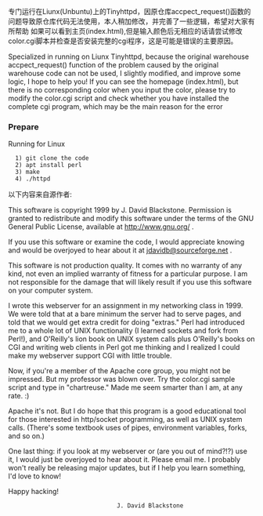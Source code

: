 

专门运行在Liunx(Unbuntu)上的Tinyhttpd，因原仓库accpect_request()函数的问题导致原仓库代码无法使用，本人稍加修改，并完善了一些逻辑，希望对大家有所帮助
如果可以看到主页(index.html),但是输入颜色后无相应的话请尝试修改color.cgi脚本并检查是否安装完整的cgi程序，这是可能是错误的主要原因。

Specialized in running on Liunx Tinyhttpd, because the original warehouse accpect_request() function of the problem caused by the original warehouse code can not be used, I slightly modified, and improve some logic, I hope to help you!
If you can see the homepage (index.html), but there is no corresponding color when you input the color, please try to modify the color.cgi script and check whether you have installed the complete cgi program, which may be the main reason for the error

### Prepare 
Running for Linux
```
  1) git clone the code 
  2) apt install perl 
  3) make 
  4) ./httpd
```


以下内容来自源作者:

  This software is copyright 1999 by J. David Blackstone.  Permission
is granted to redistribute and modify this software under the terms of
the GNU General Public License, available at http://www.gnu.org/ .

  If you use this software or examine the code, I would appreciate
knowing and would be overjoyed to hear about it at
jdavidb@sourceforge.net .

  This software is not production quality.  It comes with no warranty
of any kind, not even an implied warranty of fitness for a particular
purpose.  I am not responsible for the damage that will likely result
if you use this software on your computer system.

  I wrote this webserver for an assignment in my networking class in
1999.  We were told that at a bare minimum the server had to serve
pages, and told that we would get extra credit for doing "extras."
Perl had introduced me to a whole lot of UNIX functionality (I learned
sockets and fork from Perl!), and O'Reilly's lion book on UNIX system
calls plus O'Reilly's books on CGI and writing web clients in Perl got
me thinking and I realized I could make my webserver support CGI with
little trouble.

  Now, if you're a member of the Apache core group, you might not be
impressed.  But my professor was blown over.  Try the color.cgi sample
script and type in "chartreuse."  Made me seem smarter than I am, at
any rate. :)

  Apache it's not.  But I do hope that this program is a good
educational tool for those interested in http/socket programming, as
well as UNIX system calls.  (There's some textbook uses of pipes,
environment variables, forks, and so on.)

  One last thing: if you look at my webserver or (are you out of
mind?!?) use it, I would just be overjoyed to hear about it.  Please
email me.  I probably won't really be releasing major updates, but if
I help you learn something, I'd love to know!

  Happy hacking!

                                   J. David Blackstone


